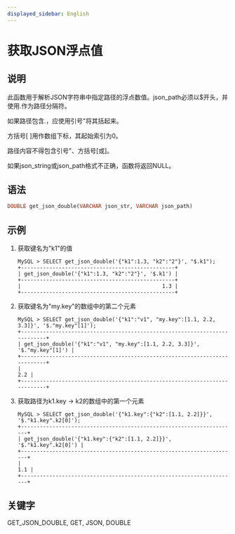 ```yaml
---
displayed_sidebar: English
---
```


# 获取JSON浮点值

## 说明

此函数用于解析JSON字符串中指定路径的浮点数值。json_path必须以$开头，并使用.作为路径分隔符。

如果路径包含.，应使用引号"将其括起来。

方括号[ ]用作数组下标，其起始索引为0。

路径内容不得包含引号"、方括号[或]。

如果json_string或json_path格式不正确，函数将返回NULL。

## 语法

```Haskell
DOUBLE get_json_double(VARCHAR json_str, VARCHAR json_path)
```

## 示例

1. 获取键名为"k1"的值

   ```Plain
   MySQL > SELECT get_json_double('{"k1":1.3, "k2":"2"}', "$.k1");
   +-------------------------------------------------+
   | get_json_double('{"k1":1.3, "k2":"2"}', '$.k1') |
   +-------------------------------------------------+
   |                                             1.3 |
   +-------------------------------------------------+
   ```

2. 获取键名为"my.key"的数组中的第二个元素

   ```Plain
   MySQL > SELECT get_json_double('{"k1":"v1", "my.key":[1.1, 2.2, 3.3]}', '$."my.key"[1]');
   +---------------------------------------------------------------------------+
   | get_json_double('{"k1":"v1", "my.key":[1.1, 2.2, 3.3]}', '$."my.key"[1]') |
   +---------------------------------------------------------------------------+
   |                                                                       2.2 |
   +---------------------------------------------------------------------------+
   ```

3. 获取路径为k1.key -> k2的数组中的第一个元素

   ```Plain
   MySQL > SELECT get_json_double('{"k1.key":{"k2":[1.1, 2.2]}}', '$."k1.key".k2[0]');
   +---------------------------------------------------------------------+
   | get_json_double('{"k1.key":{"k2":[1.1, 2.2]}}', '$."k1.key".k2[0]') |
   +---------------------------------------------------------------------+
   |                                                                 1.1 |
   +---------------------------------------------------------------------+
   ```

## 关键字

GET_JSON_DOUBLE, GET, JSON, DOUBLE
